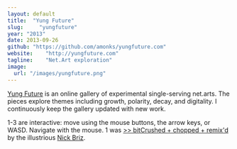 ```yaml
---
layout: default
title:  "Yung Future"
slug:     "yungfuture"
year: "2013"
date: 2013-09-26
github: "https://github.com/amonks/yungfuture.com"
website:    "http://yungfuture.com"
tagline:    "Net.Art exploration"
image:
  url: "/images/yungfuture.png"
---
```

<a href="http://yungfuture.com/">Yung Future</a> is an online gallery of experimental single-serving net.arts. The pieces explore themes including growth, polarity, decay, and digitality.
I continuously keep the gallery updated with new work.

1-3 are interactive: move using the mouse buttons, the arrow keys, or WASD. Navigate with the mouse.
1 was <a href="http://nickbriz.com/other/webgl/monks.html">&gt;&gt; bitCrushed + chopped + remix'd</a> by the illustrious <a href="http://nickbriz.com/">Nick Briz</a>.
